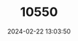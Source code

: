---
title: "10550"
category: "Hylobates moloch"
draft: false
date: 2024-02-22 13:03:50
languages:
  English: ["Javan Gibbon", "Moloch Gibbon", "Owa Jawa", "Silvery Gibbon"]
  French: ["Gibbon Cendré"]
  Spanish; Castilian: ["Gibón Ceniciento"]
---